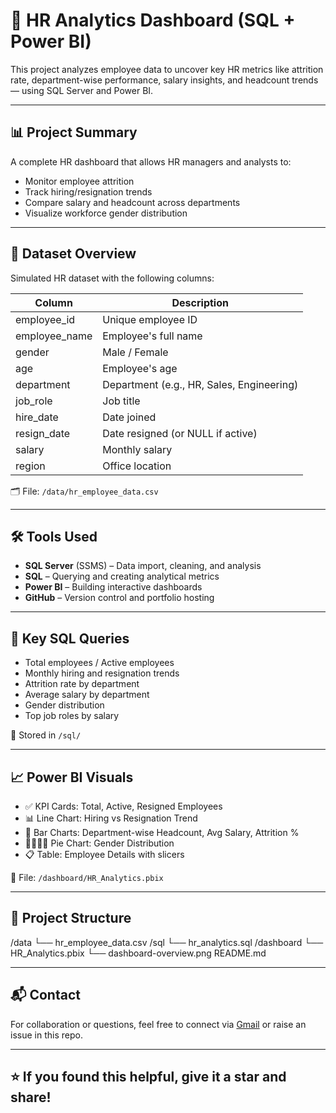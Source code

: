 # 👥 HR Analytics Dashboard (SQL + Power BI)

This project analyzes employee data to uncover key HR metrics like attrition rate, department-wise performance, salary insights, and headcount trends — using SQL Server and Power BI.

---

## 📊 Project Summary

A complete HR dashboard that allows HR managers and analysts to:
- Monitor employee attrition
- Track hiring/resignation trends
- Compare salary and headcount across departments
- Visualize workforce gender distribution

---

## 🧾 Dataset Overview

Simulated HR dataset with the following columns:

| Column         | Description                              |
|----------------|------------------------------------------|
| employee_id    | Unique employee ID                       |
| employee_name  | Employee's full name                     |
| gender         | Male / Female                            |
| age            | Employee's age                           |
| department     | Department (e.g., HR, Sales, Engineering)|
| job_role       | Job title                                |
| hire_date      | Date joined                              |
| resign_date    | Date resigned (or NULL if active)        |
| salary         | Monthly salary                           |
| region         | Office location                          |

🗂️ File: `/data/hr_employee_data.csv`

---

## 🛠 Tools Used

- **SQL Server** (SSMS) – Data import, cleaning, and analysis
- **SQL** – Querying and creating analytical metrics
- **Power BI** – Building interactive dashboards
- **GitHub** – Version control and portfolio hosting

---

## 🧪 Key SQL Queries

- Total employees / Active employees
- Monthly hiring and resignation trends
- Attrition rate by department
- Average salary by department
- Gender distribution
- Top job roles by salary

📁 Stored in `/sql/`

---

## 📈 Power BI Visuals

- ✅ KPI Cards: Total, Active, Resigned Employees
- 📊 Line Chart: Hiring vs Resignation Trend
- 🏢 Bar Charts: Department-wise Headcount, Avg Salary, Attrition %
- 👨‍👩‍👧‍👦 Pie Chart: Gender Distribution
- 📋 Table: Employee Details with slicers

📎 File: `/dashboard/HR_Analytics.pbix`

---

## 📂 Project Structure
/data
└── hr_employee_data.csv
/sql
└── hr_analytics.sql
/dashboard
└── HR_Analytics.pbix
└── dashboard-overview.png
README.md


---

## 📬 Contact

For collaboration or questions, feel free to connect via [Gmail](masvp463@gmail.com) or raise an issue in this repo.

---

## ⭐ If you found this helpful, give it a star and share!
